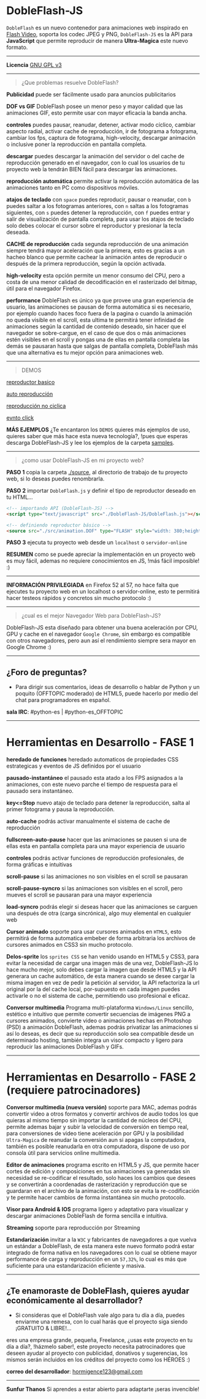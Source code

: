 
DobleFlash-JS
=============

`DobleFlash` es un nuevo contenedor para animaciones web inspirado en [Flash Video](https://es.wikipedia.org/wiki/Flash_Video), soporta los codec JPEG y PNG, `DobleFlash-JS` es la API para **JavaScript** que permite reproducir de manera **Ultra-Magica** este nuevo formato.

---

**Licencia** [GNU GPL v3](http://www.gnu.org/licenses)

---

> ¿Que problemas resuelve DobleFlash?

**Publicidad** puede ser fácilmente usado para anuncios publicitarios

**DOF vs GIF** DobleFlash posee un menor peso y mayor calidad que las animaciones GIF, esto permite usar con mayor eficacia la banda ancha.

**controles** puedes pausar, reanudar, detener, activar modo cíclico, cambiar aspecto radial, activar cache de reproducción, ir de fotograma a fotograma, cambiar los fps, captura de fotograma, high-velocity, descargar animación o inclusive poner la reproducción en pantalla completa.

**descargar** puedes descargar la animación del servidor o del cache de reproducción generado en el navegador, con lo cual los usuarios de tu proyecto web la tendrán BIEN fácil para descargar las animaciones.

**reproducción automática** permite activar la reproducción automática de las animaciones tanto en PC como dispositivos móviles.

**atajos de teclado** con `space` puedes reproducir, pausar o reanudar, con `b` puedes saltar a los fotogramas anteriores, con `n` saltas a los fotogramas siguientes, con `s` puedes detener la reproducción, con `f` puedes entrar y salir de visualización de pantalla completa, para usar los atajos de teclado solo debes colocar el cursor sobre el reproductor y presionar la tecla deseada.

**CACHE de reproducción** cada segunda reproducción de una animación siempre tendrá mayor aceleración que la primera, esto es gracias a un hacheo blanco que permite cachear la animación antes de reproducir o después de la primera reproducción, según la opción activada.

**high-velocity** esta opción permite un menor consumo del CPU, pero a costa de una menor calidad de decodificación en el rasterizado del bitmap, útil para el navegador Firefox.

**performance** DobleFlash es único ya que provee una gran experiencia de usuario, las animaciones se pausan de forma automática si es necesario, por ejemplo cuando haces foco fuera de la pagina o cuando la animación no queda visible en el scroll, esta ultima te permitirá tener infinidad de animaciones según la cantidad de contenido deseado, sin hacer que el navegador se sobre-cargue, en el caso de que dos o más animaciones estén visibles en el scroll y pongas una de ellas en pantalla completa las demás se pausaran hasta que salgas de pantalla completa, DobleFlash más que una alternativa es tu mejor opción para animaciones web.

---

> DEMOS

[reproductor basico](https://sunfurthanos.github.io/servidor-demos/samples/3.%20custom%20FPS.html)

[auto reproducción](https://sunfurthanos.github.io/servidor-demos/samples/2.%20auto-play.html)

[reproducción no ciclica](https://sunfurthanos.github.io/servidor-demos/samples/1.%20basic.html)

[evnto click](https://sunfurthanos.github.io/servidor-demos/samples/4.%20event%20click.html)

**MÁS EJEMPLOS** ¿Te encantaron los `DEMOS` quieres más ejemplos de uso, quieres saber que más hace esta nueva tecnología?, !pues que esperas descarga DobleFlash-JS y lee los ejemplos de la carpeta [samples](samples).

---

> ¿como usar DobleFlash-JS en mi proyecto web?

**PASO 1** copia la carpeta [./source](source), al directorio de trabajo de tu proyecto web, si lo deseas puedes renombrarla.

**PASO 2** importar `DobleFlash.js` y definir el tipo de reproductor deseado en tu HTML...

```html
<!-- importando API (DobleFlash-JS) -->
<script type="text/javascript" src="./DobleFlash-JS/DobleFlash.js"></script>

<!-- definiendo reproductor básico -->
<source src="./src/animation.DOF" type="FLASH" style="width: 380;height: 200">
```

**PASO 3** ejecuta tu proyecto web desde un `localhost` o `servidor-online`

**RESUMEN** como se puede apreciar la implementación en un proyecto web es muy fácil, ademas no requiere conocimientos en JS, !más fácil imposible! :)

---

**INFORMACIÓN PRIVILEGIADA** en Firefox 52 al 57, no hace falta que ejecutes tu proyecto web en un localhost o servidor-online, esto te permitirá hacer testeos rápidos y concretos sin mucho protocolo :)

---

> ¿cual es el mejor Navegador Web para DobleFlash-JS?

DobleFlash-JS esta diseñado para obtener una buena aceleración por CPU, GPU y cache en el navegador `Google Chrome`, sin embargo es compatible con otros navegadores, pero aun así el rendimiento siempre sera mayor en Google Chrome :)

---

## ¿Foro de preguntas?

- Para dirigir sus comentarios, ideas de desarrollo o hablar de Python y un poquito (OFFTOPIC moderado) de HTML5, puede hacerlo por medio del chat para programadores en español.

**sala IRC**: #python-es | #python-es_OFFTOPIC

---

# Herramientas en Desarrollo - **FASE 1**

**heredado de funciones** heredado automaticos de propiedades CSS estrategicas y eventos de JS definidos por el usuario

**pausado-instantáneo** el pausado esta atado a los FPS asignados a la animaciones, con este nuevo parche el tiempo de respuesta para el pausado sera instantáneo.

**key<=Stop** nuevo atajo de teclado para detener la reproducción, salta al primer fotograma y pausa la reproducción.

**auto-cache** podrás activar manualmente el sistema de cache de reproducción

**fullscreen-auto-pause** hacer que las animaciones se pausen si una de ellas esta en pantalla completa para una mayor experiencia de usuario

**controles** podrás activar funciones de reproducción profesionales, de forma gráficas e intuitivas

**scroll-pause** si las animaciones no son visibles en el scroll se pausaran

**scroll-pause-syncro** si las animaciones son visibles en el scroll, pero mueves el scroll se pausaran para una mayor experiencia

**load-syncro** podrás elegir si deseas hacer que las animaciones se carguen una después de otra (carga sincrónica), algo muy elemental en cualquier web

**Cursor animado** soporte para usar cursores animados en `HTML5`, esto permitirá de forma automatica embeber de forma arbitraria los archivos de cursores animados en CSS3 sin mucho protocolo.

**Delos-sprite** los `sprites CSS` se han venido usando en HTML5 y CSS3, para evitar la necesidad de cargar una imagen más de una vez, DobleFlash-JS lo hace mucho mejor, solo debes cargar la imagen que desde HTML5 y la API generara un cache automático, de esta manera cuando se desee cargar la misma imagen en vez de pedir la petición al servidor, la API refactoriza la url original por la del cache local, por-supuesto en cada imagen puedes activarle o no el sistema de cache, permitiendo uso profesional e eficaz.

**Conversor multimedia** Programa multi-plataforma `Windows/Linux` sencillo, estético e intuitivo que permite convertir secuencias de imágenes PNG a cursores animados, convierte video o animaciones hechas en Photoshop (PSD) a animación DobleFlash, ademas podrás privatizar las animaciones si así lo deseas, es decir que su reproducción solo sea compatible desde un determinado hosting, también integra un visor compacto y ligero para reproducir las animaciones DobleFlash y GIFs.

---

# Herramientas en Desarrollo - **FASE 2 (requiere patrocinadores)**

**Conversor multimedia (nueva versión)** soporte para MAC, ademas podrás convertir video a otros formatos y convertir archivos de audio todos los que quieras al mismo tiempo sin importar la cantidad de núcleos del CPU, permite ademas bajar y subir la velocidad de conversión en tiempo real, para conversiones de video tiene aceleración por GPU y la posibilidad `Ultra-Magica` de reanudar la conversión aun si apagas la computadora, también es posible reanudarla en otra computadora, dispone de uso por consola útil para servicios online multimedia.

**Editor de animaciones** programa escrito en HTML5 y JS, que permite hacer cortes de edición y composiciones en tus animaciones ya generadas sin necesidad se re-codificar el resultado, solo haces los cambios que desees y se convertirán a coordenadas de rasterización y reproducción que se guardaran en el archivo de la animación, con esto se evita la re-codificación y te permite hacer cambios de forma instantánea sin mucho protocolo.

**Visor para Android & IOS** programa ligero y adaptativo para visualizar y descargar animaciones DobleFlash de forma sencilla e intuitiva.

**Streaming** soporte para reproducción por Streaming

**Estandarización** invitar a la `W3C` y fabricantes de navegadores a que vuelva un estándar a DobleFlash, de esta manera este nuevo formato podrá estar integrado de forma nativa en los navegadores con lo cual se obtiene mayor performance de carga y reproducción en un `57,32%`, lo cual es más que suficiente para una estandarización eficiente y masiva.

---

## ¿Te enamoraste de DobleFlash, quieres ayudar económicamente al desarrollador?

- Si consideras que el DobleFlash vale algo para tu día a día, puedes enviarme una remesa,
con lo cual harás que el proyecto siga siendo ¡GRATUITO & LIBRE!...

eres una empresa grande, pequeña, Freelance, ¿usas este proyecto en tu día a día?, !házmelo saber!, este proyecto necesita patrocinadores que deseen ayudar al proyecto con publicidad, donativos y sugerencias, los mismos serán incluidos en los créditos del proyecto como los HÉROES :)

**correo del desarrollador**: hormigence123@gmail.com

---

**Sunfur Thanos** Si aprendes a estar abierto para adaptarte ¡seras invencible!

